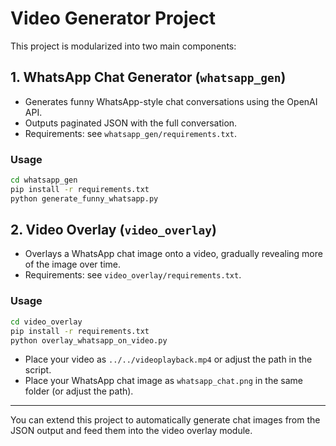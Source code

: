 # Video Generator Project

This project is modularized into two main components:

## 1. WhatsApp Chat Generator (`whatsapp_gen`)
- Generates funny WhatsApp-style chat conversations using the OpenAI API.
- Outputs paginated JSON with the full conversation.
- Requirements: see `whatsapp_gen/requirements.txt`.

### Usage
```bash
cd whatsapp_gen
pip install -r requirements.txt
python generate_funny_whatsapp.py
```

## 2. Video Overlay (`video_overlay`)
- Overlays a WhatsApp chat image onto a video, gradually revealing more of the image over time.
- Requirements: see `video_overlay/requirements.txt`.

### Usage
```bash
cd video_overlay
pip install -r requirements.txt
python overlay_whatsapp_on_video.py
```
- Place your video as `../../videoplayback.mp4` or adjust the path in the script.
- Place your WhatsApp chat image as `whatsapp_chat.png` in the same folder (or adjust the path).

---

You can extend this project to automatically generate chat images from the JSON output and feed them into the video overlay module. 